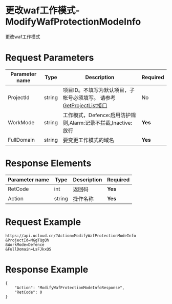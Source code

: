 # 更改waf工作模式-ModifyWafProtectionModeInfo

更改waf工作模式

# Request Parameters
|Parameter name|Type|Description|Required|
|---|---|---|---|
|ProjectId|string|项目ID。不填写为默认项目，子帐号必须填写。 请参考[GetProjectList接口](api/summary/get_project_list)|No|
|WorkMode|string|工作模式，Defence:启用防护规则,Alarm:记录不拦截,Inactive:放行|**Yes**|
|FullDomain|string|要变更工作模式的域名|**Yes**|

# Response Elements
|Parameter name|Type|Description|Required|
|---|---|---|---|
|RetCode|int|返回码|**Yes**|
|Action|string|操作名称|**Yes**|

# Request Example
```
https://api.ucloud.cn/?Action=ModifyWafProtectionModeInfo
&ProjectId=MGgTQgQh
&WorkMode=Defence
&FullDomain=LsFJkxQS
```

# Response Example
```
{
    "Action": "ModifyWafProtectionModeInfoResponse", 
    "RetCode": 0
}
```

